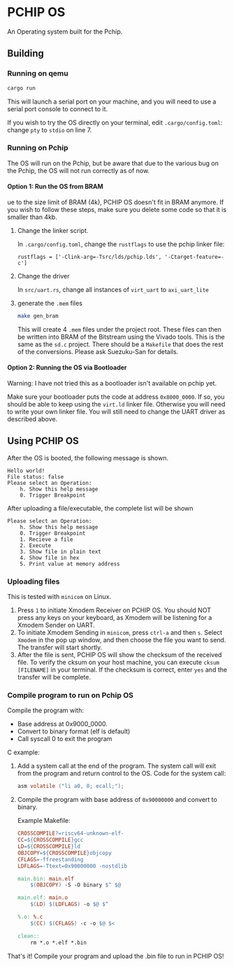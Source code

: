 # PCHIP OS
An Operating system built for the Pchip.

## Building
### Running on qemu
```bash
cargo run
```
This will launch a serial port on your machine, and you will need to use a serial port console to connect to it. 

If you wish to try the OS directly on your terminal, edit `.cargo/config.toml`: change `pty` to `stdio` on line 7.

### Running on Pchip
The OS will run on the Pchip, but be aware that due to the various bug on the Pchip, the OS will not run correctly as of now.

#### Option 1: Run the OS from BRAM

ue to the size limit of BRAM (4k), PCHIP OS doesn't fit in BRAM anymore. If you wish to follow these steps, make sure you delete some code so that it is smaller than 4kb.

1. Change the linker script.

    In `.cargo/config.toml`, change the `rustflags` to use the pchip linker file: 
    
    ```rustflags = ['-Clink-arg=-Tsrc/lds/pchip.lds', '-Ctarget-feature=-c']```
    
2. Change the driver

    In `src/uart.rs`, change all instances of `virt_uart` to `axi_uart_lite`

3. generate the `.mem` files

    ```bash
    make gen_bram
    ```

    This will create 4 `.mem` files under the project root. These files can then be written into BRAM of the Bitstream using the Vivado tools. This is the same as the `sd.c` project. There should be a `Makefile` that does the rest of the conversions. Please ask Suezuku-San for details. 
        
#### Option 2: Running the OS via Bootloader

Warning: I have not tried this as a bootloader isn't available on pchip yet.
    
Make sure your bootloader puts the code at address `0x8000_0000`. If so, you should be able to keep using the `virt.ld` linker file. Otherwise you will need to write your own linker file. You will still need to change the UART driver as described above.

## Using PCHIP OS
After the OS is booted, the following message is shown.
```
Hello world!
File status: false
Please select an Operation:
    h. Show this help message
    0. Trigger Breakpoint
```
After uploading a file/executable, the complete list will be shown
```
Please select an Operation:
    h. Show this help message
    0. Trigger Breakpoint
    1. Recieve a file
    2. Execute
    3. Show file in plain text
    4. Show file in hex
    5. Print value at memory address
```

### Uploading files
This is tested with `minicom` on Linux.

1. Press `1` to initiate Xmodem Receiver on PCHIP OS. You should NOT press any keys on your keyboard, as Xmodem will be listening for a Xmodem Sender on UART.
2. To initiate Xmodem Sending in `minicom`, press `ctrl-a` and then `s`. Select `Xmodem` in the pop up window, and then choose the file you want to send. The transfer will start shortly.
3. After the file is sent, PCHIP OS will show the checksum of the received file. To verify the cksum on your host machine, you can execute `cksum [FILENAME]` in your terminal. If the checksum is correct, enter `yes` and the transfer will be complete.

### Compile program to run on Pchip OS

Compile the program with:

- Base address at 0x9000_0000.
- Convert to binary format (elf is default)
- Call syscall 0 to exit the program

C example:

1. Add a system call at the end of the program. The system call will exit from the program and return control to the OS. 
    Code for the system call:
    ```c
    asm volatile ("li a0, 0; ecall;");
    ```
2. Compile the program with base address of `0x90000000` and convert to binary. 

    Example Makefile:
    ```makefile
    CROSSCOMPILE?=riscv64-unknown-elf-
    CC=${CROSSCOMPILE}gcc
    LD=${CROSSCOMPILE}ld
    OBJCOPY=${CROSSCOMPILE}objcopy
    CFLAGS=-ffreestanding
    LDFLAGS=-Ttext=0x90000000 -nostdlib

    main.bin: main.elf
	    $(OBJCOPY) -S -O binary $^ $@

    main.elf: main.o
	    $(LD) $(LDFLAGS) -o $@ $^

    %.o: %.c
	    $(CC) $(CFLAGS) -c -o $@ $<

    clean::
	    rm *.o *.elf *.bin
    ```

That's it! Compile your program and upload the .bin file to run in PCHIP OS!
